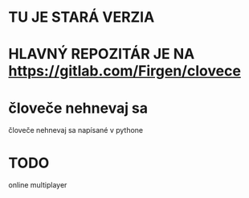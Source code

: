 # TU JE STARÁ VERZIA
# HLAVNÝ REPOZITÁR JE NA https://gitlab.com/Firgen/clovece

# človeče nehnevaj sa
človeče nehnevaj sa napísané v pythone

# TODO
online multiplayer
